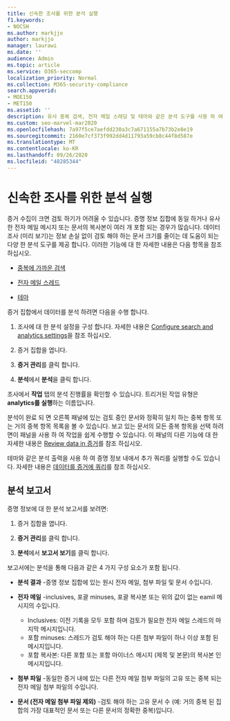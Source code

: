 ```yaml
---
title: 신속한 조사를 위한 분석 실행
f1.keywords:
- NOCSH
ms.author: markjjo
author: markjjo
manager: laurawi
ms.date: ''
audience: Admin
ms.topic: article
ms.service: O365-seccomp
localization_priority: Normal
ms.collection: M365-security-compliance
search.appverid:
- MOE150
- MET150
ms.assetid: ''
description: 유사 중복 검색, 전자 메일 스레딩 및 테마와 같은 분석 도구를 사용 하 여 조사 속도를 향상 하는 방법을 알아봅니다.
ms.custom: seo-marvel-mar2020
ms.openlocfilehash: 7a97f5ce7aefdd230a3c7a671155a7b73b2e8e19
ms.sourcegitcommit: 2160e7cf373f992dd4d11793a59cb8c44f8d587e
ms.translationtype: MT
ms.contentlocale: ko-KR
ms.lasthandoff: 09/26/2020
ms.locfileid: "48285344"
---
```

# <a name="run-analytics-to-investigate-faster"></a>신속한 조사를 위한 분석 실행

증거 수집이 크면 검토 하기가 어려울 수 있습니다. 증명 정보 집합에 동일 하거나 유사한 전자 메일 메시지 또는 문서의 복사본이 여러 개 포함 되는 경우가 많습니다. 데이터 조사 (미리 보기)는 정보 손실 없이 검토 해야 하는 문서 크기를 줄이는 데 도움이 되는 다양 한 분석 도구를 제공 합니다. 이러한 기능에 대 한 자세한 내용은 다음 항목을 참조 하십시오.

- [중복에 가까운 검색](near-duplicates.md)

- [전자 메일 스레드](email-threading.md)

- [테마](themes.md)

증거 집합에서 데이터를 분석 하려면 다음을 수행 합니다.

1. 조사에 대 한 분석 설정을 구성 합니다. 자세한 내용은 [Configure search and analytics settings](configure-search-analytics-settings.md)을 참조 하십시오.

2. 증거 집합을 엽니다.

3. **증거 관리**를 클릭 합니다.

4. **분석**에서 **분석**을 클릭 합니다.

조사에서 **작업** 탭의 분석 진행률을 확인할 수 있습니다. 트리거된 작업 유형은 **analytics를 실행**하는 이름입니다.

 분석이 완료 되 면 오른쪽 패널에 있는 검토 중인 문서와 정확히 일치 하는 중복 항목 또는 거의 중복 항목 목록을 볼 수 있습니다. 보고 있는 문서의 모든 중복 항목을 선택 하려면이 패널을 사용 하 여 작업을 쉽게 수행할 수 있습니다. 이 패널의 다른 기능에 대 한 자세한 내용은 [Review data in 증거](review-data-in-evidence.md)를 참조 하십시오. 

테마와 같은 분석 출력을 사용 하 여 증명 정보 내에서 추가 쿼리를 실행할 수도 있습니다. 자세한 내용은 [데이터를 증거에 쿼리](evidence-query.md)를 참조 하십시오.

## <a name="analytics-report"></a>분석 보고서

증명 정보에 대 한 분석 보고서를 보려면:

1. 증거 집합을 엽니다.

2. **증거 관리**를 클릭 합니다.

3. **분석**에서 **보고서 보기**를 클릭 합니다.

보고서에는 분석을 통해 다음과 같은 4 가지 구성 요소가 포함 됩니다.

- **분석 결과** -증명 정보 집합에 있는 원시 전자 메일, 첨부 파일 및 문서 수입니다.

- **전자 메일** -inclusives, 포괄 minuses, 포괄 복사본 또는 위의 값이 없는 eamil 메시지의 수입니다.
   - Inclusives: 이전 기록을 모두 포함 하며 검토가 필요한 전자 메일 스레드의 마지막 메시지입니다.
   - 포함 minuses: 스레드가 검토 해야 하는 다른 첨부 파일이 하나 이상 포함 된 메시지입니다.
   - 포함 복사본: 다른 포함 또는 포함 마이너스 메시지 (제목 및 본문)의 복사본 인 메시지입니다.

- **첨부 파일** -동일한 증거 내에 있는 다른 전자 메일 첨부 파일의 고유 또는 중복 되는 전자 메일 첨부 파일의 수입니다.

- **문서 (전자 메일 첨부 파일 제외)** -검토 해야 하는 고유 문서 수 (예: 거의 중복 된 집합의 가장 대표적인 문서 또는 다른 문서의 정확한 중복)입니다.
